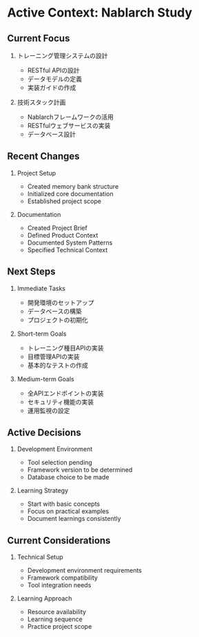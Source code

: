 # Active Context: Nablarch Study

## Current Focus
1. トレーニング管理システムの設計
   - RESTful APIの設計
   - データモデルの定義
   - 実装ガイドの作成

2. 技術スタック計画
   - Nablarchフレームワークの活用
   - RESTfulウェブサービスの実装
   - データベース設計

## Recent Changes
1. Project Setup
   - Created memory bank structure
   - Initialized core documentation
   - Established project scope

2. Documentation
   - Created Project Brief
   - Defined Product Context
   - Documented System Patterns
   - Specified Technical Context

## Next Steps
1. Immediate Tasks
   - 開発環境のセットアップ
   - データベースの構築
   - プロジェクトの初期化

2. Short-term Goals
   - トレーニング種目APIの実装
   - 目標管理APIの実装
   - 基本的なテストの作成

3. Medium-term Goals
   - 全APIエンドポイントの実装
   - セキュリティ機能の実装
   - 運用監視の設定

## Active Decisions
1. Development Environment
   - Tool selection pending
   - Framework version to be determined
   - Database choice to be made

2. Learning Strategy
   - Start with basic concepts
   - Focus on practical examples
   - Document learnings consistently

## Current Considerations
1. Technical Setup
   - Development environment requirements
   - Framework compatibility
   - Tool integration needs

2. Learning Approach
   - Resource availability
   - Learning sequence
   - Practice project scope
